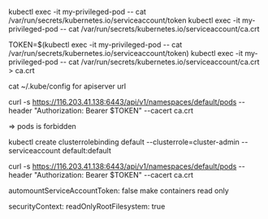 kubectl exec -it my-privileged-pod -- cat /var/run/secrets/kubernetes.io/serviceaccount/token
kubectl exec -it my-privileged-pod -- cat /var/run/secrets/kubernetes.io/serviceaccount/ca.crt


TOKEN=$(kubectl exec -it my-privileged-pod -- cat /var/run/secrets/kubernetes.io/serviceaccount/token)
kubectl exec -it my-privileged-pod -- cat /var/run/secrets/kubernetes.io/serviceaccount/ca.crt > ca.crt

cat ~/.kube/config for apiserver url

curl -s https://116.203.41.138:6443/api/v1/namespaces/default/pods --header "Authorization: Bearer $TOKEN" --cacert ca.crt

=> pods is forbidden

kubectl create clusterrolebinding default --clusterrole=cluster-admin --serviceaccount default:default

curl -s https://116.203.41.138:6443/api/v1/namespaces/default/pods --header "Authorization: Bearer $TOKEN" --cacert ca.crt

automountServiceAccountToken: false
make containers read only

securityContext:
  readOnlyRootFilesystem: true
